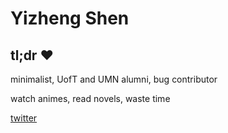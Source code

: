 # Yizheng Shen

## tl;dr ♥

minimalist, UofT and UMN alumni, bug contributor

watch animes, read novels, waste time

[twitter](https://twitter.com/trailing_comma)